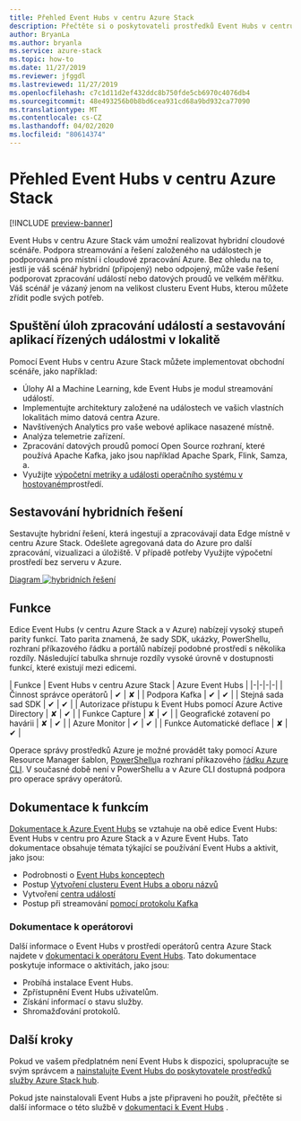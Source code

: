 ```yaml
---
title: Přehled Event Hubs v centru Azure Stack
description: Přečtěte si o poskytovateli prostředků Event Hubs v centru Azure Stack.
author: BryanLa
ms.author: bryanla
ms.service: azure-stack
ms.topic: how-to
ms.date: 11/27/2019
ms.reviewer: jfggdl
ms.lastreviewed: 11/27/2019
ms.openlocfilehash: c7c1d11d2ef432ddc8b750fde5cb6970c4076db4
ms.sourcegitcommit: 48e493256b0b8bd6cea931cd68a9bd932ca77090
ms.translationtype: MT
ms.contentlocale: cs-CZ
ms.lasthandoff: 04/02/2020
ms.locfileid: "80614374"
---
```

# <a name="event-hubs-on-azure-stack-hub-overview"></a>Přehled Event Hubs v centru Azure Stack

[!INCLUDE [preview-banner](../includes/event-hubs-preview.md)]

Event Hubs v centru Azure Stack vám umožní realizovat hybridní cloudové scénáře. Podpora streamování a řešení založeného na událostech je podporovaná pro místní i cloudové zpracování Azure. Bez ohledu na to, jestli je váš scénář hybridní (připojený) nebo odpojený, může vaše řešení podporovat zpracování událostí nebo datových proudů ve velkém měřítku. Váš scénář je vázaný jenom na velikost clusteru Event Hubs, kterou můžete zřídit podle svých potřeb. 

## <a name="run-event-processing-tasks-and-build-event-driven-applications-on-site"></a>Spuštění úloh zpracování událostí a sestavování aplikací řízených událostmi v lokalitě

Pomocí Event Hubs v centru Azure Stack můžete implementovat obchodní scénáře, jako například:

- Úlohy AI a Machine Learning, kde Event Hubs je modul streamování událostí.
- Implementujte architektury založené na událostech ve vašich vlastních lokalitách mimo datová centra Azure.
- Navštívených Analytics pro vaše webové aplikace nasazené místně.
- Analýza telemetrie zařízení.
- Zpracování datových proudů pomocí Open Source rozhraní, které používá Apache Kafka, jako jsou například Apache Spark, Flink, Samza, a.
- Využijte [výpočetní metriky a události operačního systému v hostovaném](azure-stack-metrics-monitor.md)prostředí.

## <a name="build-hybrid-solutions"></a>Sestavování hybridních řešení

Sestavujte hybridní řešení, která ingestují a zpracovávají data Edge místně v centru Azure Stack. Odešlete agregovaná data do Azure pro další zpracování, vizualizaci a úložiště. V případě potřeby Využijte výpočetní prostředí bez serveru v Azure.

[Diagram ![hybridních řešení](media/event-hubs-overview/hybrid-architecture-ehoash.png)](media/event-hubs-overview/hybrid-architecture-ehoash.png#lightbox)

## <a name="features"></a>Funkce 

Edice Event Hubs (v centru Azure Stack a v Azure) nabízejí vysoký stupeň parity funkcí. Tato parita znamená, že sady SDK, ukázky, PowerShellu, rozhraní příkazového řádku a portálů nabízejí podobné prostředí s několika rozdíly. Následující tabulka shrnuje rozdíly vysoké úrovně v dostupnosti funkcí, které existují mezi edicemi.  

| Funkce | Event Hubs v centru Azure Stack | Azure Event Hubs |
|-|-|-|-|
| Činnost správce operátorů | ✔ | ✘ |
| Podpora Kafka | ✔ | ✔ |
| Stejná sada sad SDK | ✔ | ✔ |
| Autorizace přístupu k Event Hubs pomocí Azure Active Directory | ✘ | ✔ |
| Funkce Capture | ✘ | ✔ |
| Geografické zotavení po havárii | ✘ | ✔ |
| Azure Monitor | ✔ | ✔ |
| Funkce Automatické deflace | ✘ | ✔ |

Operace správy prostředků Azure je možné provádět taky pomocí Azure Resource Manager šablon, [PowerShellu](/powershell/module/azurerm.eventhub/)a rozhraní příkazového [řádku Azure CLI](/cli/azure/eventhubs/eventhub/). V současné době není v PowerShellu a v Azure CLI dostupná podpora pro operace správy operátorů.

## <a name="feature-documentation"></a>Dokumentace k funkcím

[Dokumentace k Azure Event Hubs](/azure/event-hubs/) se vztahuje na obě edice Event Hubs: Event Hubs v centru pro Azure Stack a v Azure Event Hubs. Tato dokumentace obsahuje témata týkající se používání Event Hubs a aktivit, jako jsou:

- Podrobnosti o [Event Hubs konceptech](/azure/event-hubs/event-hubs-features)
- Postup [Vytvoření clusteru Event Hubs a oboru názvů](event-hubs-quickstart-cluster-portal.md)
- Vytvoření [centra událostí](/azure/event-hubs/event-hubs-create#create-an-event-hub)
- Postup při streamování [pomocí protokolu Kafka](/azure/event-hubs/event-hubs-quickstart-kafka-enabled-event-hubs)

### <a name="operator-documentation"></a>Dokumentace k operátorovi 
 
Další informace o Event Hubs v prostředí operátorů centra Azure Stack najdete v [dokumentaci k operátoru Event Hubs](/azure-stack/operator/event-hubs-rp-overview). Tato dokumentace poskytuje informace o aktivitách, jako jsou:

- Probíhá instalace Event Hubs.
- Zpřístupnění Event Hubs uživatelům.
- Získání informací o stavu služby.
- Shromažďování protokolů.


## <a name="next-steps"></a>Další kroky

Pokud ve vašem předplatném není Event Hubs k dispozici, spolupracujte se svým správcem a [nainstalujte Event Hubs do poskytovatele prostředků služby Azure Stack hub](../operator/event-hubs-rp-overview.md).

Pokud jste nainstalovali Event Hubs a jste připraveni ho použít, přečtěte si další informace o této službě v [dokumentaci k Event Hubs](/azure/event-hubs/event-hubs-about) .
